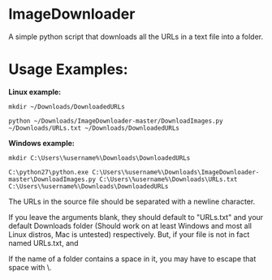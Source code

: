 # ImageDownloader
A simple python script that downloads all the URLs in a text file into a folder.

# Usage Examples:
 
**Linux example:**
```
mkdir ~/Downloads/DownloadedURLs

python ~/Downloads/ImageDownloader-master/DownloadImages.py ~/Downloads/URLs.txt ~/Downloads/DownloadedURLs
```
**Windows example:**
```
mkdir C:\Users\%username%\Downloads\DownloadedURLs

C:\python27\python.exe C:\Users\%username%\Downloads\ImageDownloader-master\DownloadImages.py C:\Users\%username%\Downloads\URLs.txt C:\Users\%username%\Downloads\DownloadedURLs
```



The URLs in the source file should be separated with a newline character.

If you leave the arguments blank, they should default to "URLs.txt" and your default Downloads folder (Should work on at least Windows and most all Linux distros, Mac is untested) respectively. But, if your file is not in fact named URLs.txt, and

If the name of a folder contains a space in it, you may have to escape that space with \\.
